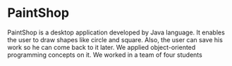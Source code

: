 # PaintShop
PaintShop is a desktop application developed by Java language. It enables the user to draw shapes like circle and square. Also, the user can save his work so he can come back to it later. We applied object-oriented programming concepts on it. We worked in a team of four students
